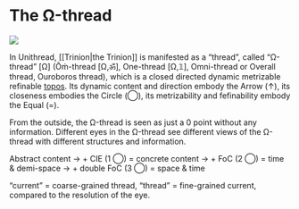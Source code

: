       

# The Ω-thread

![](pub%2010.png)

In Unithread, [[Trinion|the Trinion]] is manifested as a “thread”, called “Ω-thread” [Ω] (Ōṁ-thread [Ω,ॐ], One-thread [Ω,𝟙], Omni-thread or Overall thread, Ouroboros thread), which is a closed directed dynamic metrizable refinable [topos](https://en.wikipedia.org/wiki/Pointless_topology). Its dynamic content and direction embody the Arrow (↑), its closeness embodies the Circle (◯), its metrizability and fefinability embody the Equal (=).

From the outside, the Ω-thread is seen as just a 0 point without any information. Different eyes in the Ω-thread see different views of the Ω-thread with different structures and information.

Abstract content -> + CIE (1 ◯) = concrete content -> + FoC (2 ◯) = time & demi-space -> + double FoC (3 ◯) = space & time

“current” = coarse-grained thread, “thread” = fine-grained current, compared to the resolution of the eye.